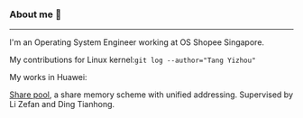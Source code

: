 ### About me 🌱

<!--
**YeechouTang/YeechouTang** is a ✨ _special_ ✨ repository because its `README.md` (this file) appears on your GitHub profile.

Here are some ideas to get you started:

- 🔭 I’m currently working on ...
- 🌱 I’m currently learning ...
- 👯 I’m looking to collaborate on ...
- 🤔 I’m looking for help with ...
- 💬 Ask me about ...
- 📫 How to reach me: ...
- 😄 Pronouns: ...
- ⚡ Fun fact: ...
-->

---

I'm an Operating System Engineer working at OS Shopee Singapore.

My contributions for Linux kernel:`git log --author="Tang Yizhou"`

My works in Huawei:

[Share pool](https://gitee.com/openeuler/kernel/blob/kernel-4.19/mm/share_pool.c), a share memory scheme with unified addressing. Supervised by Li Zefan and Ding Tianhong.
